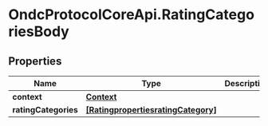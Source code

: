 # OndcProtocolCoreApi.RatingCategoriesBody

## Properties
Name | Type | Description | Notes
------------ | ------------- | ------------- | -------------
**context** | [**Context**](Context.md) |  | [optional] 
**ratingCategories** | [**[RatingpropertiesratingCategory]**](RatingpropertiesratingCategory.md) |  | [optional] 
